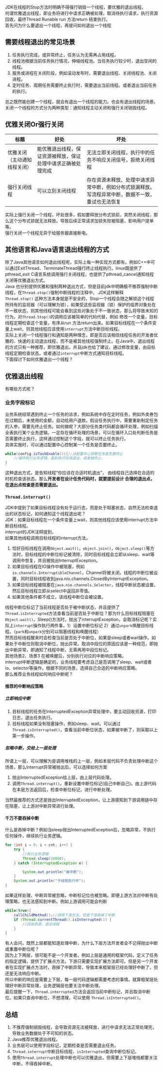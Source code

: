 JDK在线程的Stop方法时明确不得强行销毁一个线程，要优雅的退出线程。<br />何谓优雅退出线程，即业务将进行中请求正确被处理，取消待执行请求，执行资源回收，最终Thread Runable run 方法return 结束执行。<br />首先问为什么要退出一个线程，再提问如何退出一个线程
<a name="oanlv"></a>
## 需要线程退出的常见场景

1. 任务执行完成，或异常终止，任务认为无需再占用线程。
2. 线程池根据当前任务执行情况，伸缩线程池。当任务执行较少时，退出空闲的线程。
3. 服务或进程在关闭阶段，例如滚动发布时，需要退出线程、关闭线程池、关闭进程。
4. 定时任务、周期任务需要终止执行时，需要退出当前线程。或者退出当前任务的执行。

总之既然能创建一个线程，就会有退出一个线程的能力。也会有退出线程的场景。<br />关闭一个线程的方式分为两种类型：通知线程主动关闭和强行关闭销毁线程。
<a name="QqWFl"></a>
## 优雅关闭Or强行关闭
| 标题 | 好处 | 坏处 |
| --- | --- | --- |
| 优雅关闭（主动通知线程关闭） | 能优雅退出线程，保证资源被释放，保证处理中请求正确被处理完成 | 无法立即关闭线程，执行中的任务不响应关闭信号，拒绝关闭线程 |
| 强行关闭线程 | 可以立刻关闭线程 | 存在资源未释放、处理中请求异常中断，例如分布式锁漏释放。写流程异常中断，数据不一致，重试也无法恢复 |

实际上强行关闭一个线程，坏处很多，假如要释放分布式锁前，突然关闭线程，那么这个分布式锁就无法释放。导致后续正常请求加锁失败被阻塞，影响用户提单等。<br />强行关闭一个线程无异于给服务器直接断电。
<a name="JR07Y"></a>
## 其他语言和Java语言退出线程的方式
除了Java其他语言如何退出线程呢，实际上每一种实现方式都有。例如C++中可以通过ExitThread、TerminateThread强行终止线程执行。linux既提供了pthread_exit C语言系统调用强行关闭线程，也提供了pthread_cancel通知线程关闭等优雅退出方式。<br />Java 也分别提供优雅和强制两种退出方式，但是目前jdk中明确极不推荐强制中断线程，在`Thread.stop()`强制中断线程的注释中， JDK这样解释<br />`Thread.stop()` 这种方法本身就是不安全的，Stop一个线程会随之解锁这个线程所持有的监视器（可以理解为锁），如果受这些监视器（锁）保护的临界对象处在不一致状态，则其他线程可能会看到这些对象处于不一致状态，那么将导致未知的行为。对`Thread.Stop()`的调用应该被简单的代码代替，例如 修改一个变量，目标线程定期检查这个变量，有序从run 方法return出来。如果目标线程在一个条件变量上wait，则其他线程应该使用`interrupt`方法中断目标线程。<br />实际上关闭一个线程强行和通知是两种理念，即是否应该相信线程任务的开发者优雅的、快速的主动退出线程，而不是被其他线程强制终止。在Java中，退出线程的方式只有一种推荐，即优雅退出，并且jdk也给了建议，通过修改变量，由目标线程定期检查状态。或者通过`interrupt`中断方式通知目标线程。<br />下面探讨下如何优雅退出一个线程？
<a name="FTOOc"></a>
## 优雅退出线程
有哪些方式呢？
<a name="zzuqL"></a>
### 业务字段标记
业务系统经常遇到终止一个任务的诉求，例如系统中存在定时任务，例如外卖券包在过期后，未使用的金额，自动给用户退款。假设任务执行中，需要重新制定任务的入参，需要先终止任务。如何做呢？大部分任务类代码都会循环处理，例如扫描全表执行某个业务逻辑。一定存在循环处理的场景，可以在循环入口处判断任务是否需要终止执行，这样通过控制这个字段，就可以终止任务执行。<br />具体实施时，可以通过配置中心控制某一个任务是否要终止。
```java
while(config.isTaskEnable()){//从配置中心获取任务是否要终止
    //循环执行业务逻辑。直到执行完成退出，或者被终止。
}
```
这种退出方式，是告知线程“你应该在合适时机退出”， 由线程自己选择在合适的时机检查该状态。那么**开发者在设计任务代码时，就要提前设计 合理的退出点，在退出点检查是否需要退出。**
<a name="Fl7Db"></a>
### `Thread.interrupt()`
JDK中提到了如果目标线程没有处于运行态，而是处于阻塞状态，自然无法检查退出的状态标记，如何通知这个线程退出呢？<br />JDK：如果目标线程在一个条件变量上wait，则其他线程应该使用interrupt方法中断目标线程。<br />interrupt的JDK注释提到，<br />如果其他线程调用目标线程的interrupt方法，

1. 恰好目标线程在调用`Object.wait()`，`object.join()`，`Object.sleep()`等方法时，目标线程的中断位标记被清除，同时目标线程会立即从sleep、wait等调用中恢复，并且被抛出InterruptException。
2. 如果目标线程在IO操作中被阻塞，例如`io.channels.InterruptibleChannel`，Channel将被关闭，线程的中断位被设置，同时目标线程收到java.nio.channels.ClosedByInterruptException。
3. 如果目标线程被阻塞在`java.nio.channels.Selector`，线程中断状态被设置，然后目标线程立即从select中返回非零值。
4. 如果其他条件都不成立，该线程中断位会被设置。

线程中断位标记了当前线程是否处于被中断状态，并且提供了`Thread.isInterrupted`方法查看当前是否处于中断位？那为什么目标线程阻塞在`Object.wait()`，Sleep()方法时，抛出了interruptException，会取消标记呢？实际上`interrupt`操作执行两件事，1）设置中断位标记 2）通过`unpark`唤醒目标线程。（`park`和`unpark`分别可以阻塞线程和唤醒线程）<br />然而目标线程醒来时会检查当前是否处于中断位，如果是sleep或者wait操作。如果处于中断位则取消中断位，抛出异常。取消中段位的原因应该是一种规范，即抛出中断异常，即通知了线程中断，无需再用中段位标记。<br />其他场景2、场景3 在被唤醒后，分别执行对应的中断响应策略。<br />interrupt中断逻辑是确定的，业务线程要考虑自己是否调用了sleep、wait或者io、selector等操作，根据不同的场景，选择自己合适的中断响应策略。<br />那么推荐业务线程如何响应中断呢？
<a name="RCJfc"></a>
#### 推荐的中断响应策略
<a name="uYBKH"></a>
##### 立即响应中断

1. 目标线程的任务在InterruptedException异常处理中，要主动回收资源，打印日志，退出任务执行。
2. 目标线程如果没有阻塞操作，例如sleep、wait。可以通过 `Thread.isInterrupted()`，查看当前中断位状态，如果被中断了，则采取以上第一步操作。
<a name="kmjhU"></a>
##### 忽略中断，交给上一层处理
所谓上一层，可以理解为是调用堆栈的上一层，例如本层代码不负责处理中断这个场景，那么Interrupt异常被抛出后，可以选择如何方案

1. 抛出InterruptedException给上层，由上层代码处理。
2. 调用`Thread.interrupt()`。重新设置中断位标记(自己中断自己)。由上游代码在本层方法返回后，检查中断位标记，进行中断处理。

当然最推荐的方式还是抛出InterruptedException，让上游感知到下游调用链中存在阻塞，让上游对中断异常进行处理。
<a name="fOrdw"></a>
#### 千万不要吞掉中断
什么是吞掉中断？例如当sleep抛出InterruptedException后，忽略异常，不执行任何操作，继续执行业务逻辑。
```java
for (int i = 0; i < cnt; i++) {
    try {
        //执行业务逻辑
        Thread.sleep(10000);
    } catch (InterruptedException e) {

        System.out.println("被中断");
    }
    System.out.println("子线程执行中");
}
```
如果这样处理，中断异常被忽略，中断标记位也被忽略。即便上游方法对中断有处理策略，也无法感知到中断。例如上游调用可能会判断
```java
while(true){
    callChildMethod();//调用下游方法，但是下游吞掉了中断
    if (Thread.currentThread().isInterrupted()) {
        //回收资源，退出线程
    }
}
```
有人会问，既然上层都能知道处理中断，为什么下层方法开发者会不记得抛出中断或重置中断位呢？<br />因为上下两层，很可能不是一个开发者。例如上层是通用的框架代码，定义了任务的指定逻辑，提供了扩展点方法，下游只需要实现扩展方法即可。但是另一个开发者在实现扩展点方法时，吞掉了中断异常，导致本来框架层已经处理好中断了，但还是无法响应中断。<br />所以中断的响应是需要上下层，每一层代码逻辑都需要考虑的事情。就算框架层处理好中断异常处理，业务逻辑层也要关注中断处理。<br />最后提醒一下，`Thread.interrupted`方法会返回当前中断标记，并且取消中断位。如果只查询中断位，不想清理，可以使用 `Thread.isInterrupted()`。
<a name="ycIGX"></a>
## 总结

1. 不推荐强制销毁线程，会导致资源无法被释放，进行中请求无法正常处理完，导致业务数据处于不可知的状态。
2. Java推荐优雅退出线程。
3. 业务层可以使用字段标记，定期检查是否需要退出任务。
4. `Thread.interrupt`中断目标线程、`isInterrupted`查询中断位标记。
5. 使用`Thread.interrupt`处理中断也可以优雅退出，但需要上下层堆栈都要关注中断，不得吞掉中断。
